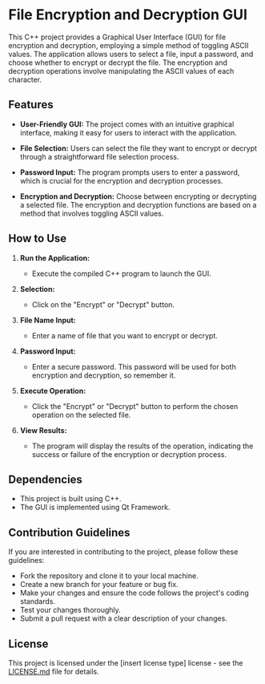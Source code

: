 # File Encryption and Decryption GUI

This C++ project provides a Graphical User Interface (GUI) for file encryption and decryption, employing a simple method of toggling ASCII values. The application allows users to select a file, input a password, and choose whether to encrypt or decrypt the file. The encryption and decryption operations involve manipulating the ASCII values of each character.

## Features

- **User-Friendly GUI:** The project comes with an intuitive graphical interface, making it easy for users to interact with the application.

- **File Selection:** Users can select the file they want to encrypt or decrypt through a straightforward file selection process.

- **Password Input:** The program prompts users to enter a password, which is crucial for the encryption and decryption processes.

- **Encryption and Decryption:** Choose between encrypting or decrypting a selected file. The encryption and decryption functions are based on a method that involves toggling ASCII values.

## How to Use

1. **Run the Application:**
   - Execute the compiled C++ program to launch the GUI.

2. **Selection:**
   - Click on the "Encrypt" or "Decrypt" button.
     
3. **File Name Input:**
   - Enter a name of file that you want to encrypt or decrypt.

3. **Password Input:**
   - Enter a secure password. This password will be used for both encryption and decryption, so remember it.
     
5. **Execute Operation:**
   - Click the "Encrypt" or "Decrypt" button to perform the chosen operation on the selected file.

6. **View Results:**
   - The program will display the results of the operation, indicating the success or failure of the encryption or decryption process.

## Dependencies

- This project is built using C++.
- The GUI is implemented using Qt Framework.

## Contribution Guidelines

If you are interested in contributing to the project, please follow these guidelines:

- Fork the repository and clone it to your local machine.
- Create a new branch for your feature or bug fix.
- Make your changes and ensure the code follows the project's coding standards.
- Test your changes thoroughly.
- Submit a pull request with a clear description of your changes.

## License

This project is licensed under the [insert license type] license - see the [LICENSE.md](LICENSE.md) file for details.
